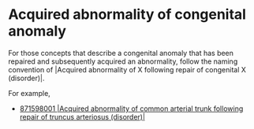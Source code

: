 # Acquired abnormality of congenital anomaly

For those concepts that describe a congenital anomaly that has been repaired and subsequently acquired an abnormality, follow the naming convention of |Acquired abnormality of X following repair of congenital X (disorder)|. 

For example,

  * [871598001 |Acquired abnormality of common arterial trunk following repair of truncus arteriosus (disorder)|](http://snomed.info/id/871598001)

